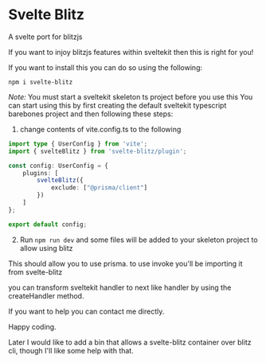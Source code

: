 # Svelte Blitz

A svelte port for blitzjs

If you want to injoy blitzjs features within sveltekit then this is right for you!

If you want to install this you can do so using the following:
```properties
npm i svelte-blitz
```
*Note:* You must start a sveltekit skeleton ts project before you use this 
You can start using this by first creating the default sveltekit typescript barebones project and then following these steps:

1. change contents of vite.config.ts to the following
```ts
import type { UserConfig } from 'vite';
import { svelteBlitz } from 'svelte-blitz/plugin';

const config: UserConfig = {
	plugins: [
		svelteBlitz({
			exclude: ["@prisma/client"]
		})
	]
};

export default config;

```

2. Run ```npm run dev``` and some files will be added to your skeleton project to allow using blitz

This should allow you to use prisma. to use invoke you'll be importing it from svelte-blitz

you can transform sveltekit handler to next like handler by using the createHandler method.

If you want to help you can contact me directly.

Happy coding.


Later I would like to add a bin that allows a svelte-blitz container over blitz cli, though I'll like some help with that.